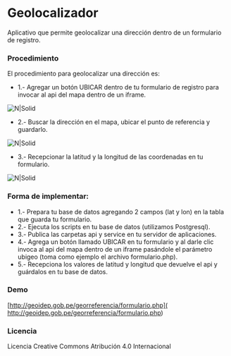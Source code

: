 # Geolocalizador

Aplicativo que permite geolocalizar una dirección dentro de un formulario de registro.

### Procedimiento

El procedimiento para geolocalizar una dirección es:

-	1.- Agregar un botón UBICAR dentro de tu formulario de registro para invocar al api del mapa dentro de un iframe.

![N|Solid]( http://www.geoidep.gob.pe/images/github/geolocalizador/1.jpg)

-	2.- Buscar la dirección en el mapa, ubicar el punto de referencia y guardarlo.

![N|Solid]( http://www.geoidep.gob.pe/images/github/geolocalizador/2.jpg)

-	3.- Recepcionar la latitud y la longitud de las coordenadas en tu formulario.

![N|Solid]( http://www.geoidep.gob.pe/images/github/geolocalizador/3.jpg)

### Forma de implementar:

-	1.- Prepara tu base de datos agregando 2 campos (lat y lon) en la tabla que guarda tu formulario.
-	2.- Ejecuta los scripts en tu base de datos (utilizamos Postgresql).
-	3.- Publica las carpetas api y service en tu servidor de aplicaciones.
-	4.- Agrega un botón llamado UBICAR en tu formulario y al darle clic invoca al api del mapa dentro de un iframe pasándole el parámetro ubigeo (toma como ejemplo el archivo formulario.php).
-	5.- Recepciona los valores de latitud y longitud que devuelve el api y guárdalos en tu base de datos.


### Demo
[http://geoidep.gob.pe/georreferencia/formulario.php]( http://geoidep.gob.pe/georreferencia/formulario.php) 

### Licencia
Licencia Creative Commons Atribución 4.0 Internacional